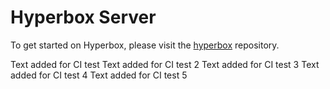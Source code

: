 # Hyperbox Server

To get started on Hyperbox, please visit the [hyperbox](https://github.com/hyperbox/hyperbox "HBox @ GitHub") repository.

Text added for CI test
Text added for CI test 2
Text added for CI test 3
Text added for CI test 4
Text added for CI test 5